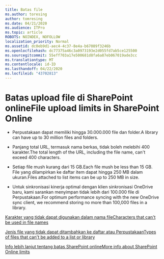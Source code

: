 ```yaml
---
title: Batas file
ms.author: toresing
author: tomresing
ms.date: 04/21/2020
ms.audience: ITPro
ms.topic: article
ROBOTS: NOINDEX, NOFOLLOW
localization_priority: Normal
ms.assetid: dc0eb9d1-aec4-4c37-8e4a-b67089f3246b
ms.openlocfilehash: dc77375a46c3a0973193e2d055fd7ab5ce125500
ms.sourcegitcommit: 55eff703a17e500681d8fa6a87eb067019ade3cc
ms.translationtype: MT
ms.contentlocale: id-ID
ms.lasthandoff: 04/22/2020
ms.locfileid: "43702813"
---
```

# <a name="file-upload-limits-in-sharepoint-online"></a><span data-ttu-id="10752-102">Batas upload file di SharePoint online</span><span class="sxs-lookup"><span data-stu-id="10752-102">File upload limits in SharePoint Online</span></span>

- <span data-ttu-id="10752-103">Perpustakaan dapat memiliki hingga 30.000.000 file dan folder.</span><span class="sxs-lookup"><span data-stu-id="10752-103">A library can have up to 30 million files and folders.</span></span>
    
- <span data-ttu-id="10752-104">Panjang total URL, termasuk nama berkas, tidak boleh melebihi 400 karakter.</span><span class="sxs-lookup"><span data-stu-id="10752-104">The total length of the URL, including the file name, can't exceed 400 characters.</span></span>
    
- <span data-ttu-id="10752-105">Setiap file mush kurang dari 15 GB.</span><span class="sxs-lookup"><span data-stu-id="10752-105">Each file mush be less than 15 GB.</span></span> <span data-ttu-id="10752-106">File yang dilampirkan ke daftar item dapat hingga 250 MB dalam ukuran.</span><span class="sxs-lookup"><span data-stu-id="10752-106">Files attached to list items can be up to 250 MB in size.</span></span>
    
- <span data-ttu-id="10752-107">Untuk sinkronisasi kinerja optimal dengan klien sinkronisasi OneDrive baru, kami sarankan menyimpan tidak lebih dari 100.000 file di Perpustakaan.</span><span class="sxs-lookup"><span data-stu-id="10752-107">For optimum performance syncing with the new OneDrive sync client, we recommend storing no more than 100,000 files in a library.</span></span> 
    
[<span data-ttu-id="10752-108">Karakter yang tidak dapat digunakan dalam nama file</span><span class="sxs-lookup"><span data-stu-id="10752-108">Characters that can't be used in file names</span></span>](https://go.microsoft.com/fwlink/?linkid=866430)
  
[<span data-ttu-id="10752-109">Jenis file yang tidak dapat ditambahkan ke daftar atau Perpustakaan</span><span class="sxs-lookup"><span data-stu-id="10752-109">Types of files that can't be added to a list or library</span></span>](https://go.microsoft.com/fwlink/?linkid=273757)
  
[<span data-ttu-id="10752-110">Info lebih lanjut tentang batas SharePoint online</span><span class="sxs-lookup"><span data-stu-id="10752-110">More info about SharePoint Online limits</span></span>](https://go.microsoft.com/fwlink/?linkid=271273)
  

